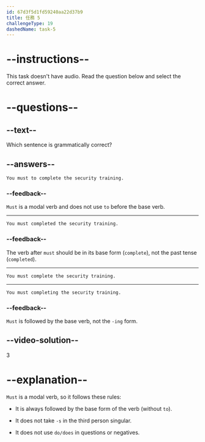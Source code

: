 ```yaml
---
id: 67d3f5d1fd59240aa22d37b9
title: 任務 5
challengeType: 19
dashedName: task-5
---
```


# --instructions--

This task doesn't have audio. Read the question below and select the correct answer.

# --questions--

## --text--

Which sentence is grammatically correct?

## --answers--

`You must to complete the security training.`

### --feedback--

`Must` is a modal verb and does not use `to` before the base verb.

---

`You must completed the security training.`

### --feedback--

The verb after `must` should be in its base form (`complete`), not the past tense (`completed`).

---

`You must complete the security training.`

---

`You must completing the security training.`

### --feedback--

`Must` is followed by the base verb, not the `-ing` form.

## --video-solution--

3

# --explanation--

`Must` is a modal verb, so it follows these rules:

- It is always followed by the base form of the verb (without `to`).

- It does not take `-s` in the third person singular.

- It does not use `do/does` in questions or negatives.
